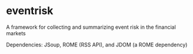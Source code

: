 eventrisk
=========

A framework for collecting and summarizing event risk in the financial markets

Dependencies: JSoup, ROME (RSS API), and JDOM (a ROME dependency)
